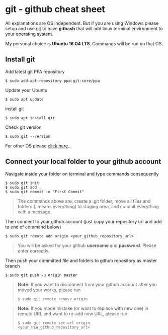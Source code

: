 # git - github cheat sheet
All explanations are OS independent. But if you are using Windows please setup and use [git](https://git-scm.com/downloads) to have **gitbash** that will add linux terminal environment to your operating system.

My personal choice is **Ubuntu 16.04 LTS**. Commands will be run on that OS.

## Install git
Add latest git PPA repository
```shell
$ sudo add-apt-repository ppa:git-core/ppa
```
Update your Ubuntu
```shell
$ sudo apt update
```
install git
```shell
$ sudo apt install git
```

Check git version
```shell
$ sudo git --version
```

For other OS please [click here](https://git-scm.com/download/linux)...

## Connect your local folder to your github account

Navigate inside your folder on terminal and type commands consequently
```shell
$ sudo git init
$ sudo git add .
$ sudo git commit -m "First Commit"
```
> The commands above are; create a .git folder, move all files and folders (. means everything) to staging area, and commit everything with a message.

Then connect to your github account (just copy your repository url and add to end of command below)
```shell
$ sudo git remote add origin <your_github_repository_url>
```
> You will be asked for your github **username** and **password**. Please enter correctly.

Then push your committed file and folders to github repository as master branch
```shell
$ sudo git push -u origin master
```

> **Note:**
> If you want to disconnect from your github account after you moved your works, please run
> ```shell
> $ sudo git remote remove origin
> ```

> **Note:**
> If you made mistake (or want to replace with new one) in remote URL and want to re-add new URL, please run
> ```shell
> $ sudo git remote set-url origin <your_NEW_github_repository_url>
> ```
